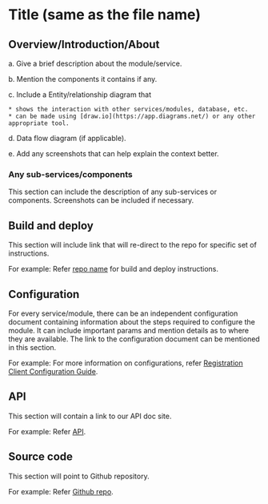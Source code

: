 # Title (same as the file name)

## Overview/Introduction/About

a. Give a brief description about the module/service.

b. Mention the components it contains if any. 

c. Include a Entity/relationship diagram that

    * shows the interaction with other services/modules, database, etc.
    * can be made using [draw.io](https://app.diagrams.net/) or any other appropriate tool.
    
d. Data flow diagram (if applicable).

e. Add any screenshots that can help explain the context better.

### Any sub-services/components

This section can include the description of any sub-services or components. Screenshots can be included if necessary.


## Build and deploy

This section will include link that will re-direct to the repo for specific set of instructions.

For example: Refer [repo name]() for build and deploy instructions.

## Configuration 

For every service/module, there can be an independent configuration document containing information about the steps required to configure the module.
It can include important params and mention details as to where they are available. The link to the configuration document can be mentioned in this section.

For example: For more information on configurations, refer [Registration Client Configuration Guide]().

## API 

This section will contain a link to our API doc site.

For example: Refer [API]().

## Source code

This section will point to Github repository.

For example: Refer [Github repo]().
